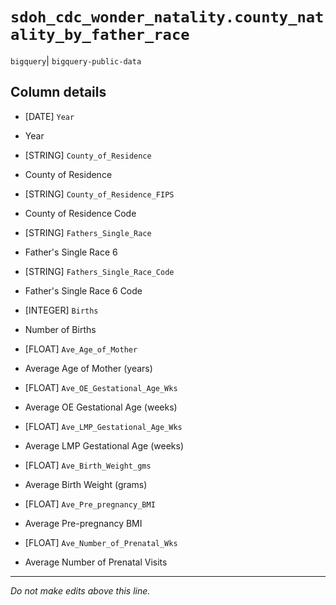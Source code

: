 # `sdoh_cdc_wonder_natality.county_natality_by_father_race`
`bigquery`| `bigquery-public-data`

## Column details
* [DATE]      `Year`
 - Year
* [STRING]    `County_of_Residence`
 - County of Residence
* [STRING]    `County_of_Residence_FIPS`
 - County of Residence Code
* [STRING]    `Fathers_Single_Race`
 - Father's Single Race 6
* [STRING]    `Fathers_Single_Race_Code`
 - Father's Single Race 6 Code
* [INTEGER]   `Births`
 - Number of Births
* [FLOAT]     `Ave_Age_of_Mother`
 - Average Age of Mother (years)
* [FLOAT]     `Ave_OE_Gestational_Age_Wks`
 - Average OE Gestational Age (weeks)
* [FLOAT]     `Ave_LMP_Gestational_Age_Wks`
 - Average LMP Gestational Age (weeks)
* [FLOAT]     `Ave_Birth_Weight_gms`
 - Average Birth Weight (grams)
* [FLOAT]     `Ave_Pre_pregnancy_BMI`
 - Average Pre-pregnancy BMI
* [FLOAT]     `Ave_Number_of_Prenatal_Wks`
 - Average Number of Prenatal Visits

-------------------------------------------------------------------------------
*Do not make edits above this line.*
